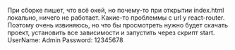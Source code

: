 При сборке пишет, что всё окей, но почему-то при открытии index.html локально, ничего не работает. Какие-то проблеммы с url у react-router. Поэтому очень извиняюсь, но что бы просмотреть нужно будет скачать проект, установить все зависимости и запустить через скрипт start.
UserName: Admin
Password: 12345678
